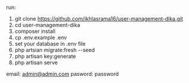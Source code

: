 run:
1.  git clone https://github.com/ikhlasrama16/user-management-dika.git
2.  cd user-management-dika
3.  composer install
4.  cp .env.example .env
5.  set your database in .env file
6.  php artsian migrate:fresh --seed
7.  php artisan key:generate
8.  php artisan serve

email: admin@admin.com
pasword: password
